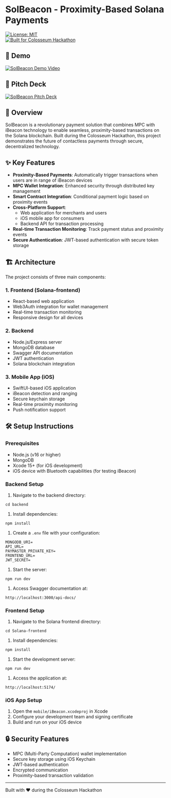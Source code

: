 # SolBeacon - Proximity-Based Solana Payments

[![License: MIT](https://img.shields.io/badge/License-MIT-yellow.svg)](https://opensource.org/licenses/MIT)  
[![Built for Colosseum Hackathon](https://img.shields.io/badge/Built%20for-Colosseum%20Hackathon-blue)](https://www.colosseum.org/breakout)

## 📱 Demo

[![SolBeacon Demo Video](https://img.shields.io/badge/Watch-Demo%20Video-red)](https://www.youtube.com/watch?v=YOUR_DEMO_VIDEO_ID)

## 🎯 Pitch Deck

[![SolBeacon Pitch Deck](https://img.shields.io/badge/View-Pitch%20Deck-blue)](https://www.loom.com/share/df328e6354ca4f199dc361da8149bc7a?sid=17cfbf7f-bf8b-471a-987d-90e35479d771)

## 🚀 Overview

SolBeacon is a revolutionary payment solution that combines MPC with iBeacon technology to enable seamless, proximity-based transactions on the Solana blockchain. Built during the Colosseum Hackathon, this project demonstrates the future of contactless payments through secure, decentralized technology.

## ✨ Key Features

- **Proximity-Based Payments**: Automatically trigger transactions when users are in range of iBeacon devices
- **MPC Wallet Integration**: Enhanced security through distributed key management
- **Smart Contract Integration**: Conditional payment logic based on proximity events
- **Cross-Platform Support**:
  - Web application for merchants and users
  - iOS mobile app for consumers
  - Backend API for transaction processing
- **Real-time Transaction Monitoring**: Track payment status and proximity events
- **Secure Authentication**: JWT-based authentication with secure token storage

## 🏗️ Architecture

The project consists of three main components:

### 1\. Frontend (Solana-frontend)

- React-based web application
- Web3Auth integration for wallet management
- Real-time transaction monitoring
- Responsive design for all devices

### 2\. Backend

- Node.js/Express server
- MongoDB database
- Swagger API documentation
- JWT authentication
- Solana blockchain integration

### 3\. Mobile App (iOS)

- SwiftUI-based iOS application
- iBeacon detection and ranging
- Secure keychain storage
- Real-time proximity monitoring
- Push notification support

## 🛠️ Setup Instructions

### Prerequisites

- Node.js (v16 or higher)
- MongoDB
- Xcode 15+ (for iOS development)
- iOS device with Bluetooth capabilities (for testing iBeacon)

### Backend Setup

1.  Navigate to the backend directory:

```
cd backend
```

1.  Install dependencies:

```
npm install
```

1.  Create a `.env` file with your configuration:

```
MONGODB_URI=
API_URL=
PAYMASTER_PRIVATE_KEY=
FRONTEND_URL=
JWT_SECRET=
```

1.  Start the server:

```
npm run dev
```

1.  Access Swagger documentation at:

```
http://localhost:3000/api-docs/
```

### Frontend Setup

1.  Navigate to the Solana frontend directory:

```
cd Solana-frontend
```

1.  Install dependencies:

```
npm install
```

1.  Start the development server:

```
npm run dev
```

1.  Access the application at:

```
http://localhost:5174/
```

### iOS App Setup

1.  Open the `mobile/iBeacon.xcodeproj` in Xcode
2.  Configure your development team and signing certificate
3.  Build and run on your iOS device

## 🔒 Security Features

- MPC (Multi-Party Computation) wallet implementation
- Secure key storage using iOS Keychain
- JWT-based authentication
- Encrypted communication
- Proximity-based transaction validation

---

Built with ❤️ during the Colosseum Hackathon
